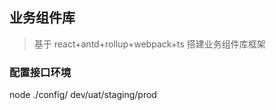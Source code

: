 ## 业务组件库

> 基于 react+antd+rollup+webpack+ts 搭建业务组件库框架

### 配置接口环境

node ./config/ dev/uat/staging/prod
